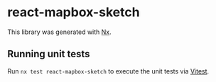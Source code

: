 # react-mapbox-sketch

This library was generated with [Nx](https://nx.dev).

## Running unit tests

Run `nx test react-mapbox-sketch` to execute the unit tests via [Vitest](https://vitest.dev/).
